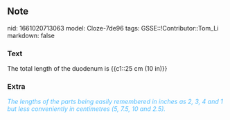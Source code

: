 ## Note
nid: 1661020713063
model: Cloze-7de96
tags: GSSE::!Contributor::Tom_Li
markdown: false

### Text
<div>
  The total length of the duodenum is {{c1::25 cm (10 in)}}
</div>

### Extra
<i><font color="#4FBCFF">The lengths of the parts being easily
remembered in inches as 2, 3, 4 and 1 but less conveniently in
centimetres (5, 7.5, 10 and 2.5).</font></i>

